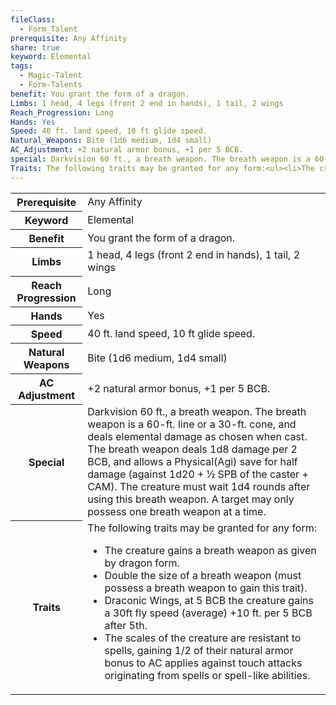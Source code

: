 ```yaml
---
fileClass:
  - Form_Talent
prerequisite: Any Affinity
share: true
keyword: Elemental
tags:
  - Magic-Talent
  - Form-Talents
benefit: You grant the form of a dragon.
Limbs: 1 head, 4 legs (front 2 end in hands), 1 tail, 2 wings
Reach_Progression: Long
Hands: Yes
Speed: 40 ft. land speed, 10 ft glide speed.
Natural_Weapons: Bite (1d6 medium, 1d4 small)
AC_Adjustment: +2 natural armor bonus, +1 per 5 BCB.
special: Darkvision 60 ft., a breath weapon. The breath weapon is a 60-ft. line or a 30-ft. cone, and deals elemental damage as chosen when cast. The breath weapon deals 1d8 damage per 2 BCB, and allows a Physical(Agi) save for half damage (against 1d20 + ½ SPB of the caster + CAM). The creature must wait 1d4 rounds after using this breath weapon. A target may only possess one breath weapon at a time.
Traits: The following traits may be granted for any form:<ul><li>The creature gains a breath weapon as given by dragon form.</li><li>Double the size of a breath weapon (must possess a breath weapon to gain this trait).</li><li>Draconic Wings, at 5 BCB the creature gains a 30ft fly speed (average) +10 ft. per 5 BCB after 5th.</li><li>The scales of the creature are resistant to spells, gaining 1/2 of their natural armor bonus to AC applies against touch attacks originating from spells or spell-like abilities.</li></ul>
---
```

<p><span style="overflow-x: auto;"><table><tbody><tr><th>Prerequisite</th><td>Any Affinity</td></tr><tr><th>Keyword</th><td>Elemental</td></tr><tr><th>Benefit</th><td>You grant the form of a dragon.</td></tr><tr><th>Limbs</th><td>1 head, 4 legs (front 2 end in hands), 1 tail, 2 wings</td></tr><tr><th>Reach Progression</th><td>Long</td></tr><tr><th>Hands</th><td>Yes</td></tr><tr><th>Speed</th><td>40 ft. land speed, 10 ft glide speed.</td></tr><tr><th>Natural Weapons</th><td>Bite (1d6 medium, 1d4 small)</td></tr><tr><th>AC Adjustment</th><td>+2 natural armor bonus, +1 per 5 BCB.</td></tr><tr><th>Special</th><td>Darkvision 60 ft., a breath weapon. The breath weapon is a 60-ft. line or a 30-ft. cone, and deals elemental damage as chosen when cast. The breath weapon deals 1d8 damage per 2 BCB, and allows a Physical(Agi) save for half damage (against 1d20 + ½ SPB of the caster + CAM). The creature must wait 1d4 rounds after using this breath weapon. A target may only possess one breath weapon at a time.</td></tr><tr><th>Traits</th><td>The following traits may be granted for any form:<ul><li>The creature gains a breath weapon as given by dragon form.</li><li>Double the size of a breath weapon (must possess a breath weapon to gain this trait).</li><li>Draconic Wings, at 5 BCB the creature gains a 30ft fly speed (average) +10 ft. per 5 BCB after 5th.</li><li>The scales of the creature are resistant to spells, gaining 1/2 of their natural armor bonus to AC applies against touch attacks originating from spells or spell-like abilities.</li></ul></td></tr></tbody></table></span></p>
